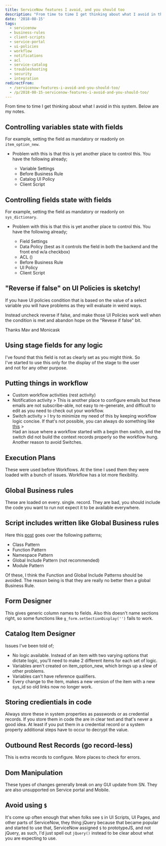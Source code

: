 ```yaml
---
title: ServiceNow features I avoid, and you should too
description: "From time to time I get thinking about what I avoid in this system. Below are my notes.\r\n\r\n## Controlling variables state with fields\r\n\r\nFor example, setting..."
date: '2018-08-15'
tags:
  - servicenow
  - business-rules
  - client-scripts
  - service-portal
  - ui-policies
  - workflow
  - notifications
  - acl
  - service-catalog
  - troubleshooting
  - security
  - integration
redirectFrom:
  - /servicenow-features-i-avoid-and-you-should-too/
  - /p/2018-08-15-servicenow-features-i-avoid-and-you-should-too/
---
```


<!--StartFragment-->

From time to time I get thinking about what I avoid in this system. Below are my notes.

## Controlling variables state with fields

For example, setting the field as mandatory or readonly on\
`item_option_new`.

* Problem with this is that this is yet another place to control this. You have the following already;

  * Variable Settings
  * Before Business Rule
  * Catalog UI Policy
  * Client Script

## Controlling fields state with fields

For example, setting the field as mandatory or readonly on\
`sys_dictionary`.

* Problem with this is that this is yet another place to control this. You have the following already;

  * Field Settings
  * Data Policy (best as it controls the field in both the backend and the front end w/a checkbox)
  * ACL ()
  * Before Business Rule
  * UI Policy
  * Client Script

## "Reverse if false" on UI Policies is sketchy!

If you have UI policies condition that is based on the value of a select variable you will have problems as they will evaluate in weird ways.

Instead uncheck reverse if false, and make those UI Policies work well when the condition is met and abandon hope on the "Revese if false" bit.

Thanks Mav and Monicask

## Using stage fields for any logic

I've found that this field is not as clearly set as you might think. So\
I've started to use this only for the display of the stage to the user\
and not for any other purpose.

## Putting things in workflow

* Custom workflow activities (rest activity)
* Notification activity > This is another place to configure emails but these emails are not subscribe-able, not easy to re-generate, and difficult to edit as you need to check out your workflow.
* Switch activity > I try to minimize my need of this by keeping workflow logic concise. If that's not possible, you can always do something like [this](https://snprotips.com/blog/2018/3/15/video-custom-output-transition-conditions-from-a-single-workflow-script-activity) >\
  Had an issue where a workflow started with a begin then switch, and the switch did not build the context records properly so the workflow hung. Another reason to avoid Switches.

## Execution Plans

These were used before Workflows. At the time I used them they were loaded with a bunch of issues. Workflow has a lot more flexibility.

## Global Business rules

These are loaded on every. single. record. They are bad, you should include the code you want to run not expect it to be available everywhere.

## Script includes written like Global Business rules

Here this [post](https://codecreative.io/servicenow/interface-design-patterns-for-script-includes) goes over the following patterns;

* Class Pattern
* Function Pattern
* Namespace Pattern
* Global Include Pattern (not recommended)
* Module Pattern

Of these, I think the Function and Global Include Patterns should be avoided. The reason being is that they are really no better then a global Business Rule.

## Form Designer

This gives generic column names to fields. Also this doesn't name sections right, so some functions like `g_form.setSectionDisplay('')` fails to work.

## Catalog Item Designer

Issues I've been told of;

* No logic available. Instead of an item with two varying options that dictate logic, you'll need to make 2 different items for each set of logic.
* Variables aren't created on item_option_new, which brings up a slew of other problems.
* Variables can't have reference qualifiers.
* Every change to the item, makes a new version of the item with a new sys_id so old links now no longer work.

## Storing credientials in code

Always store these in system properties as passwords or as credential records. If you store them in code the are in clear text and that's never a good idea. At least if you put them in a credential record or a system property additional steps have to occur to decrypt the value.

## Outbound Rest Records (go record-less)

This is extra records to configure. More places to check for errors.

## Dom Manipulation

These types of changes generally break on any GUI update from SN. They are also unsupported on Service portal and Mobile.

## Avoid using `$`

It's come up often enough that when folks see `$` in UI Scripts, UI Pages, and other parts of ServiceNow, they thing jQuery because that became popular and started to use that, ServiceNow assigned `$` to prototypeJS, and not jQuery, as such, I'd just spell out `jQuery()` instead to be clear about what you are expecting to use.

<!--EndFragment-->